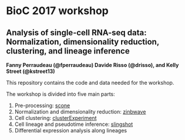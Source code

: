 # BioC 2017 workshop
## Analysis of single-cell RNA-seq data: Normalization, dimensionality reduction, clustering, and lineage inference
__Fanny Perraudeau (@fperraudeau) Davide Risso (@drisso), and Kelly Street (@kstreet13)__

This repository contains the code and data needed for the workshop.

The workshop is divided into five main parts:

1. Pre-processing: [scone](https://github.com/YosefLab/scone)
2. Normalization and dimensionality reduction: [zinbwave](https://github.com/drisso/zinbwave)
3. Cell clustering: [clusterExperiment](https://github.com/epurdom/clusterExperiment)
4. Cell lineage and pseudotime inference: [slingshot](https://github.com/kstreet13/slingshot)
5. Differential expression analysis along lineages
